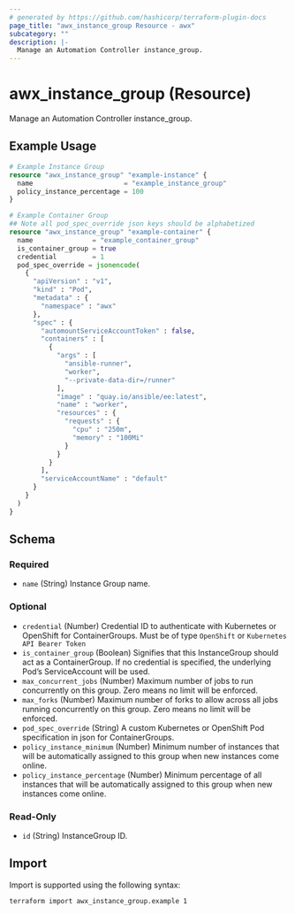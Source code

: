 ```yaml
---
# generated by https://github.com/hashicorp/terraform-plugin-docs
page_title: "awx_instance_group Resource - awx"
subcategory: ""
description: |-
  Manage an Automation Controller instance_group.
---
```


# awx_instance_group (Resource)

Manage an Automation Controller instance_group.

## Example Usage

```terraform
# Example Instance Group
resource "awx_instance_group" "example-instance" {
  name                       = "example_instance_group"
  policy_instance_percentage = 100
}

# Example Container Group
## Note all pod_spec_override json keys should be alphabetized
resource "awx_instance_group" "example-container" {
  name               = "example_container_group"
  is_container_group = true
  credential         = 1
  pod_spec_override = jsonencode(
    {
      "apiVersion" : "v1",
      "kind" : "Pod",
      "metadata" : {
        "namespace" : "awx"
      },
      "spec" : {
        "automountServiceAccountToken" : false,
        "containers" : [
          {
            "args" : [
              "ansible-runner",
              "worker",
              "--private-data-dir=/runner"
            ],
            "image" : "quay.io/ansible/ee:latest",
            "name" : "worker",
            "resources" : {
              "requests" : {
                "cpu" : "250m",
                "memory" : "100Mi"
              }
            }
          }
        ],
        "serviceAccountName" : "default"
      }
    }
  )
}
```

<!-- schema generated by tfplugindocs -->
## Schema

### Required

- `name` (String) Instance Group name.

### Optional

- `credential` (Number) Credential ID to authenticate with Kubernetes or OpenShift for ContainerGroups. Must be of type `OpenShift` or `Kubernetes API Bearer Token`
- `is_container_group` (Boolean) Signifies that this InstanceGroup should act as a ContainerGroup. If no credential is specified, the underlying Pod’s ServiceAccount will be used.
- `max_concurrent_jobs` (Number) Maximum number of jobs to run concurrently on this group. Zero means no limit will be enforced.
- `max_forks` (Number) Maximum number of forks to allow across all jobs running concurrently on this group. Zero means no limit will be enforced.
- `pod_spec_override` (String) A custom Kubernetes or OpenShift Pod specification in json for ContainerGroups.
- `policy_instance_minimum` (Number) Minimum number of instances that will be automatically assigned to this group when new instances come online.
- `policy_instance_percentage` (Number) Minimum percentage of all instances that will be automatically assigned to this group when new instances come online.

### Read-Only

- `id` (String) InstanceGroup ID.

## Import

Import is supported using the following syntax:

```shell
terraform import awx_instance_group.example 1
```

